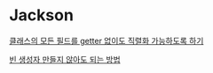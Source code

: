 # Jackson

[클래스의 모든 필드를 getter 없이도 직렬화 가능하도록 하기](Jackson%206a52947449bd4ebdb0178442fdf046c7/%E1%84%8F%E1%85%B3%E1%86%AF%E1%84%85%E1%85%A2%E1%84%89%E1%85%B3%E1%84%8B%E1%85%B4%20%E1%84%86%E1%85%A9%E1%84%83%E1%85%B3%E1%86%AB%20%E1%84%91%E1%85%B5%E1%86%AF%E1%84%83%E1%85%B3%E1%84%85%E1%85%B3%E1%86%AF%20getter%20%E1%84%8B%E1%85%A5%E1%86%B9%E1%84%8B%E1%85%B5%E1%84%83%E1%85%A9%20%E1%84%8C%E1%85%B5%E1%86%A8%E1%84%85%E1%85%A7%E1%86%AF%E1%84%92%E1%85%AA%20%E1%84%80%209143515e2acd466a8968da8b2645d106.md)

[빈 생성자 만들지 않아도 되는 방법](Jackson%206a52947449bd4ebdb0178442fdf046c7/%E1%84%87%E1%85%B5%E1%86%AB%20%E1%84%89%E1%85%A2%E1%86%BC%E1%84%89%E1%85%A5%E1%86%BC%E1%84%8C%E1%85%A1%20%E1%84%86%E1%85%A1%E1%86%AB%E1%84%83%E1%85%B3%E1%86%AF%E1%84%8C%E1%85%B5%20%E1%84%8B%E1%85%A1%E1%86%AD%E1%84%8B%E1%85%A1%E1%84%83%E1%85%A9%20%E1%84%83%E1%85%AC%E1%84%82%E1%85%B3%E1%86%AB%20%E1%84%87%E1%85%A1%E1%86%BC%E1%84%87%E1%85%A5%E1%86%B8%200410ac80ba0549e4aebac968158e529d.md)